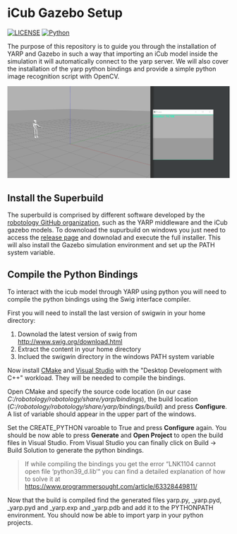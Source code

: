 # iCub Gazebo Setup
[![LICENSE](https://img.shields.io/badge/license-MIT-green?style=flat-square)](https://github.com/andrew-r96/DistilledReplay/blob/main/LICENSE)
[![Python](https://img.shields.io/badge/python-3.8-blue.svg?style=flat-square)](https://www.python.org/) 

The purpose of this repository is to guide you through the installation of YARP and Gazebo in such a way that importing an iCub model inside the simulation it will automatically connect to the yarp server. We will also cover the installation of the yarp python bindings and provide a simple python image recognition script with OpenCV.

![](resources/icub-hello.gif)

## Install the Superbuild
The superbuild is comprised by different software developed by the [robotology GitHub organization](https://github.com/robotology/), such as the YARP middleware and the iCub gazebo models. To downoload the supurbuild on windows you just need to access the [release page](https://github.com/robotology/robotology-superbuild/releases) and downolad and execute the full installer.
This will also install the Gazebo simulation environment and set up the PATH system variable.

## Compile the Python Bindings
To interact with the icub model through YARP using python you will need to compile the python bindings using the Swig interface compiler.

First you will need to install the last version of swigwin in your home directory:
1. Downolad the latest version of swig from http://www.swig.org/download.html
2. Extract the content in your home directory
3. Inclued the swigwin directory in the windows PATH system variable

Now install [CMake](https://cmake.org/) and [Visual Studio](https://visualstudio.microsoft.com/it/) with the "Desktop Development with C++" workload. They will be needed to compile the bindings.

Open CMake and specify the source code location (in our case *C:/robotology/robotology/share/yarp/bindings*), the build location (*C:/robotology/robotology/share/yarp/bindings/build*) and press **Configure**. A list of variable should appear in the upper part of the windows. 

Set the CREATE_PYTHON varoable to True and press **Configure** again. You should be now able to press **Generate** and **Open Project** to open the build files in Visual Studio.
From Visual Studio you can finally click on Build -> Build Solution to generate the python bindings.

> If while compiling the bindings you get the error “LNK1104 cannot open file ‘python39_d.lib‘“ you can find a detailed explanation of how to solve it at https://www.programmersought.com/article/63328449811/

Now that the build is compiled find the generated files yarp.py, \_yarp.pyd, \_yarp.pyd and \_yarp.exp and \_yarp.pdb and add it to the PYTHONPATH environment. You should now be able to import yarp in your python projects.
